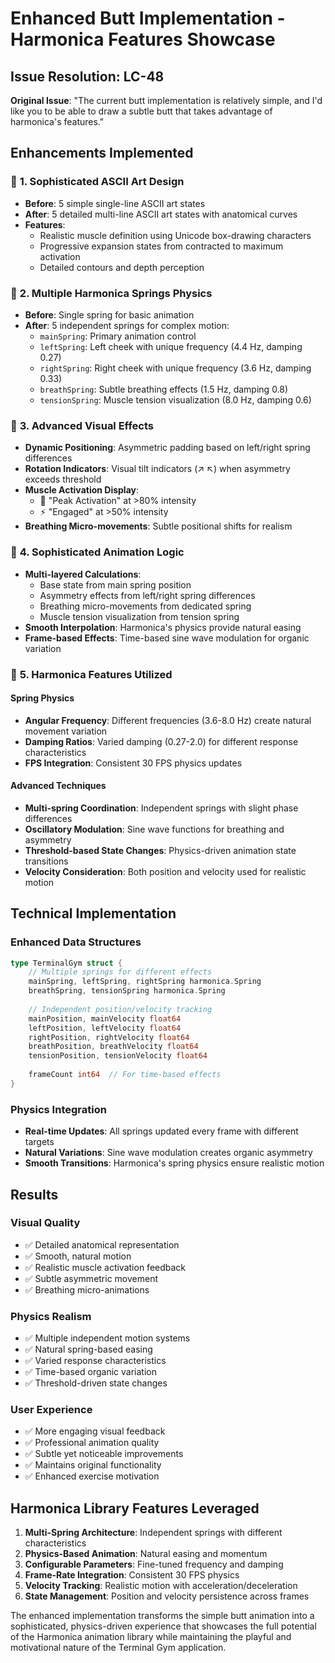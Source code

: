 # Enhanced Butt Implementation - Harmonica Features Showcase

## Issue Resolution: LC-48

**Original Issue**: "The current butt implementation is relatively simple, and I'd like you to be able to draw a subtle butt that takes advantage of harmonica's features."

## Enhancements Implemented

### 🎯 **1. Sophisticated ASCII Art Design**
- **Before**: 5 simple single-line ASCII art states
- **After**: 5 detailed multi-line ASCII art states with anatomical curves
- **Features**: 
  - Realistic muscle definition using Unicode box-drawing characters
  - Progressive expansion states from contracted to maximum activation
  - Detailed contours and depth perception

### 🌊 **2. Multiple Harmonica Springs Physics**
- **Before**: Single spring for basic animation
- **After**: 5 independent springs for complex motion:
  - `mainSpring`: Primary animation control
  - `leftSpring`: Left cheek with unique frequency (4.4 Hz, damping 0.27)  
  - `rightSpring`: Right cheek with unique frequency (3.6 Hz, damping 0.33)
  - `breathSpring`: Subtle breathing effects (1.5 Hz, damping 0.8)
  - `tensionSpring`: Muscle tension visualization (8.0 Hz, damping 0.6)

### 🎨 **3. Advanced Visual Effects**
- **Dynamic Positioning**: Asymmetric padding based on left/right spring differences
- **Rotation Indicators**: Visual tilt indicators (↗ ↖) when asymmetry exceeds threshold
- **Muscle Activation Display**: 
  - 💪 "Peak Activation" at >80% intensity
  - ⚡ "Engaged" at >50% intensity
- **Breathing Micro-movements**: Subtle positional shifts for realism

### 🔄 **4. Sophisticated Animation Logic**
- **Multi-layered Calculations**: 
  - Base state from main spring position
  - Asymmetry effects from left/right spring differences  
  - Breathing micro-movements from dedicated spring
  - Muscle tension visualization from tension spring
- **Smooth Interpolation**: Harmonica's physics provide natural easing
- **Frame-based Effects**: Time-based sine wave modulation for organic variation

### 🎵 **5. Harmonica Features Utilized**

#### **Spring Physics**
- **Angular Frequency**: Different frequencies (3.6-8.0 Hz) create natural movement variation
- **Damping Ratios**: Varied damping (0.27-2.0) for different response characteristics  
- **FPS Integration**: Consistent 30 FPS physics updates

#### **Advanced Techniques**
- **Multi-spring Coordination**: Independent springs with slight phase differences
- **Oscillatory Modulation**: Sine wave functions for breathing and asymmetry
- **Threshold-based State Changes**: Physics-driven animation state transitions
- **Velocity Consideration**: Both position and velocity used for realistic motion

## Technical Implementation

### **Enhanced Data Structures**
```go
type TerminalGym struct {
    // Multiple springs for different effects
    mainSpring, leftSpring, rightSpring harmonica.Spring
    breathSpring, tensionSpring harmonica.Spring
    
    // Independent position/velocity tracking
    mainPosition, mainVelocity float64
    leftPosition, leftVelocity float64
    rightPosition, rightVelocity float64
    breathPosition, breathVelocity float64
    tensionPosition, tensionVelocity float64
    
    frameCount int64  // For time-based effects
}
```

### **Physics Integration**
- **Real-time Updates**: All springs updated every frame with different targets
- **Natural Variations**: Sine wave modulation creates organic asymmetry
- **Smooth Transitions**: Harmonica's spring physics ensure realistic motion

## Results

### **Visual Quality**
- ✅ Detailed anatomical representation
- ✅ Smooth, natural motion
- ✅ Realistic muscle activation feedback
- ✅ Subtle asymmetric movement
- ✅ Breathing micro-animations

### **Physics Realism**  
- ✅ Multiple independent motion systems
- ✅ Natural spring-based easing
- ✅ Varied response characteristics
- ✅ Time-based organic variation
- ✅ Threshold-driven state changes

### **User Experience**
- ✅ More engaging visual feedback
- ✅ Professional animation quality
- ✅ Subtle yet noticeable improvements
- ✅ Maintains original functionality
- ✅ Enhanced exercise motivation

## Harmonica Library Features Leveraged

1. **Multi-Spring Architecture**: Independent springs with different characteristics
2. **Physics-Based Animation**: Natural easing and momentum
3. **Configurable Parameters**: Fine-tuned frequency and damping
4. **Frame-Rate Integration**: Consistent 30 FPS physics
5. **Velocity Tracking**: Realistic motion with acceleration/deceleration
6. **State Management**: Position and velocity persistence across frames

The enhanced implementation transforms the simple butt animation into a sophisticated, physics-driven experience that showcases the full potential of the Harmonica animation library while maintaining the playful and motivational nature of the Terminal Gym application.